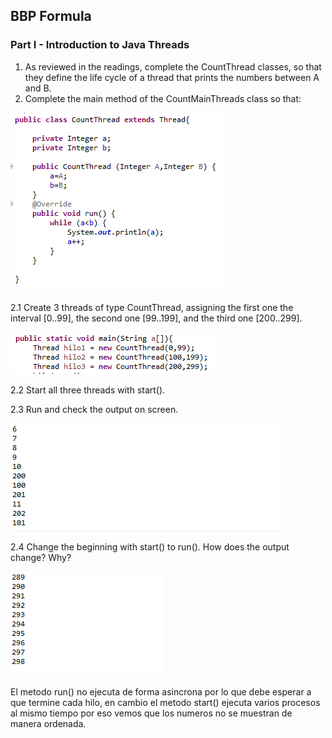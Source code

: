 ## BBP Formula
### Part I - Introduction to Java Threads
1. As reviewed in the readings, complete the CountThread classes, so that they define the life cycle of a thread that prints the numbers between A and B. 
2. Complete the main method of the CountMainThreads class so that: 

![](img/Capture1.PNG)

2.1 Create 3 threads of type CountThread, assigning the first one the interval [0..99], the second one [99..199], and the third one [200..299]. 

![](img/Capture2.PNG)

2.2 Start all three threads with start(). 

2.3 Run and check the output on screen.

![](img/Capture3.PNG)

2.4 Change the beginning with start() to run(). How does the output change? Why?

![](img/Capture4.PNG)

El metodo run() no ejecuta de forma asincrona por lo que debe esperar a que termine cada hilo, en cambio el metodo start() ejecuta varios procesos al mismo tiempo por eso vemos que los numeros no se muestran de manera ordenada.
